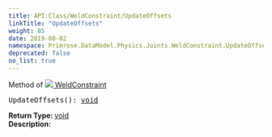 ```yaml
---
title: API:Class/WeldConstraint/UpdateOffsets
linkTitle: "UpdateOffsets"
weight: 85
date: 2019-08-02
namespace: Primrose.DataModel.Physics.Joints.WeldConstraint.UpdateOffsets
deprecated: false
no_list: true
---
```

Method of <a href="/docs/api-reference/Class/WeldConstraint"><img src="/icons/silk/link.png"/>&nbsp;WeldConstraint</a>
<pre class="method-declaration">
UpdateOffsets(): <a class="type" href="/docs/api-reference/System/void">void</a></pre>
<b>Return Type: </b>
<a class="type" href="/docs/api-reference/System/void">void</a>
<br/>
<b>Description: </b>